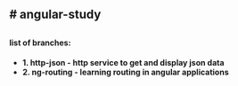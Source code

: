 <h2># angular-study<h2>
<h4>list of branches:<h4>
<ul>
  <li>1. http-json  - http service to get and display json data</li>
  <li>2. ng-routing - learning routing in angular applications</li>
</ul>
